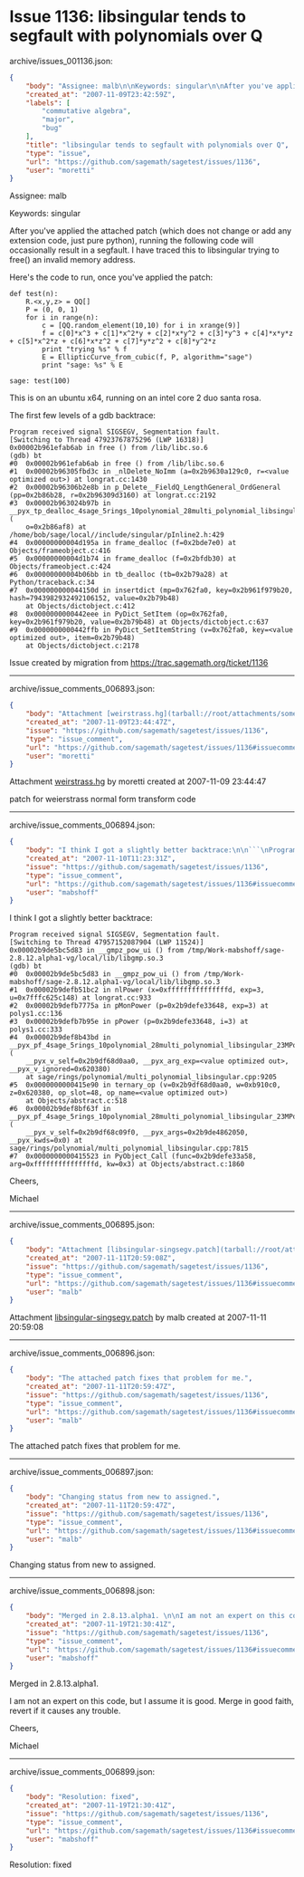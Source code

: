 # Issue 1136: libsingular tends to segfault with polynomials over Q

archive/issues_001136.json:
```json
{
    "body": "Assignee: malb\n\nKeywords: singular\n\nAfter you've applied the attached patch (which does not change or add any extension code, just pure python), running the following code will occasionally result in a segfault. I have traced this to libsingular trying to free() an invalid memory address.\n\nHere's the code to run, once you've applied the patch:\n\n\n```\ndef test(n):\n    R.<x,y,z> = QQ[]\n    P = (0, 0, 1)\n    for i in range(n):\n        c = [QQ.random_element(10,10) for i in xrange(9)]\n        f = c[0]*x^3 + c[1]*x^2*y + c[2]*x*y^2 + c[3]*y^3 + c[4]*x*y*z + c[5]*x^2*z + c[6]*x*z^2 + c[7]*y*z^2 + c[8]*y^2*z\n        print \"trying %s\" % f\n        E = EllipticCurve_from_cubic(f, P, algorithm=\"sage\")\n        print \"sage: %s\" % E\n\nsage: test(100)\n```\n\n\nThis is on an ubuntu x64, running on an intel core 2 duo santa rosa.\n\nThe first few levels of a gdb backtrace:\n\n```\nProgram received signal SIGSEGV, Segmentation fault.\n[Switching to Thread 47923767875296 (LWP 16318)]\n0x00002b961efab6ab in free () from /lib/libc.so.6\n(gdb) bt\n#0  0x00002b961efab6ab in free () from /lib/libc.so.6\n#1  0x00002b96305fbd3c in _nlDelete_NoImm (a=0x2b9630a129c0, r=<value optimized out>) at longrat.cc:1430\n#2  0x00002b96306b2e8b in p_Delete__FieldQ_LengthGeneral_OrdGeneral (pp=0x2b86b28, r=0x2b96309d3160) at longrat.cc:2192\n#3  0x00002b963024b97b in __pyx_tp_dealloc_4sage_5rings_10polynomial_28multi_polynomial_libsingular_MPolynomial_libsingular (\n    o=0x2b86af8) at /home/bob/sage/local//include/singular/pInline2.h:429\n#4  0x00000000004d195a in frame_dealloc (f=0x2bde7e0) at Objects/frameobject.c:416\n#5  0x00000000004d1b74 in frame_dealloc (f=0x2bfdb30) at Objects/frameobject.c:424\n#6  0x00000000004b06bb in tb_dealloc (tb=0x2b79a28) at Python/traceback.c:34\n#7  0x000000000044150d in insertdict (mp=0x762fa0, key=0x2b961f979b20, hash=7943982932492106152, value=0x2b79b48)\n    at Objects/dictobject.c:412\n#8  0x0000000000442eee in PyDict_SetItem (op=0x762fa0, key=0x2b961f979b20, value=0x2b79b48) at Objects/dictobject.c:637\n#9  0x0000000000442ffb in PyDict_SetItemString (v=0x762fa0, key=<value optimized out>, item=0x2b79b48)\n    at Objects/dictobject.c:2178\n```\n\n\nIssue created by migration from https://trac.sagemath.org/ticket/1136\n\n",
    "created_at": "2007-11-09T23:42:59Z",
    "labels": [
        "commutative algebra",
        "major",
        "bug"
    ],
    "title": "libsingular tends to segfault with polynomials over Q",
    "type": "issue",
    "url": "https://github.com/sagemath/sagetest/issues/1136",
    "user": "moretti"
}
```
Assignee: malb

Keywords: singular

After you've applied the attached patch (which does not change or add any extension code, just pure python), running the following code will occasionally result in a segfault. I have traced this to libsingular trying to free() an invalid memory address.

Here's the code to run, once you've applied the patch:


```
def test(n):
    R.<x,y,z> = QQ[]
    P = (0, 0, 1)
    for i in range(n):
        c = [QQ.random_element(10,10) for i in xrange(9)]
        f = c[0]*x^3 + c[1]*x^2*y + c[2]*x*y^2 + c[3]*y^3 + c[4]*x*y*z + c[5]*x^2*z + c[6]*x*z^2 + c[7]*y*z^2 + c[8]*y^2*z
        print "trying %s" % f
        E = EllipticCurve_from_cubic(f, P, algorithm="sage")
        print "sage: %s" % E

sage: test(100)
```


This is on an ubuntu x64, running on an intel core 2 duo santa rosa.

The first few levels of a gdb backtrace:

```
Program received signal SIGSEGV, Segmentation fault.
[Switching to Thread 47923767875296 (LWP 16318)]
0x00002b961efab6ab in free () from /lib/libc.so.6
(gdb) bt
#0  0x00002b961efab6ab in free () from /lib/libc.so.6
#1  0x00002b96305fbd3c in _nlDelete_NoImm (a=0x2b9630a129c0, r=<value optimized out>) at longrat.cc:1430
#2  0x00002b96306b2e8b in p_Delete__FieldQ_LengthGeneral_OrdGeneral (pp=0x2b86b28, r=0x2b96309d3160) at longrat.cc:2192
#3  0x00002b963024b97b in __pyx_tp_dealloc_4sage_5rings_10polynomial_28multi_polynomial_libsingular_MPolynomial_libsingular (
    o=0x2b86af8) at /home/bob/sage/local//include/singular/pInline2.h:429
#4  0x00000000004d195a in frame_dealloc (f=0x2bde7e0) at Objects/frameobject.c:416
#5  0x00000000004d1b74 in frame_dealloc (f=0x2bfdb30) at Objects/frameobject.c:424
#6  0x00000000004b06bb in tb_dealloc (tb=0x2b79a28) at Python/traceback.c:34
#7  0x000000000044150d in insertdict (mp=0x762fa0, key=0x2b961f979b20, hash=7943982932492106152, value=0x2b79b48)
    at Objects/dictobject.c:412
#8  0x0000000000442eee in PyDict_SetItem (op=0x762fa0, key=0x2b961f979b20, value=0x2b79b48) at Objects/dictobject.c:637
#9  0x0000000000442ffb in PyDict_SetItemString (v=0x762fa0, key=<value optimized out>, item=0x2b79b48)
    at Objects/dictobject.c:2178
```


Issue created by migration from https://trac.sagemath.org/ticket/1136





---

archive/issue_comments_006893.json:
```json
{
    "body": "Attachment [weirstrass.hg](tarball://root/attachments/some-uuid/ticket1136/weirstrass.hg) by moretti created at 2007-11-09 23:44:47\n\npatch for weierstrass normal form transform code",
    "created_at": "2007-11-09T23:44:47Z",
    "issue": "https://github.com/sagemath/sagetest/issues/1136",
    "type": "issue_comment",
    "url": "https://github.com/sagemath/sagetest/issues/1136#issuecomment-6893",
    "user": "moretti"
}
```

Attachment [weirstrass.hg](tarball://root/attachments/some-uuid/ticket1136/weirstrass.hg) by moretti created at 2007-11-09 23:44:47

patch for weierstrass normal form transform code



---

archive/issue_comments_006894.json:
```json
{
    "body": "I think I got a slightly better backtrace:\n\n```\nProgram received signal SIGSEGV, Segmentation fault.\n[Switching to Thread 47957152087904 (LWP 11524)]\n0x00002b9de5bc5d83 in __gmpz_pow_ui () from /tmp/Work-mabshoff/sage-2.8.12.alpha1-vg/local/lib/libgmp.so.3\n(gdb) bt\n#0  0x00002b9de5bc5d83 in __gmpz_pow_ui () from /tmp/Work-mabshoff/sage-2.8.12.alpha1-vg/local/lib/libgmp.so.3\n#1  0x00002b9defb51bc2 in nlPower (x=0xfffffffffffffffd, exp=3, u=0x7fffc625c148) at longrat.cc:933\n#2  0x00002b9defb7775a in pMonPower (p=0x2b9defe33648, exp=3) at polys1.cc:136\n#3  0x00002b9defb7b95e in pPower (p=0x2b9defe33648, i=3) at polys1.cc:333\n#4  0x00002b9def8b43bd in __pyx_pf_4sage_5rings_10polynomial_28multi_polynomial_libsingular_23MPolynomial_libsingular___pow__ (\n    __pyx_v_self=0x2b9df68d0aa0, __pyx_arg_exp=<value optimized out>, __pyx_v_ignored=0x620380)\n    at sage/rings/polynomial/multi_polynomial_libsingular.cpp:9205\n#5  0x0000000000415e90 in ternary_op (v=0x2b9df68d0aa0, w=0xb910c0, z=0x620380, op_slot=48, op_name=<value optimized out>)\n    at Objects/abstract.c:518\n#6  0x00002b9def8bf63f in __pyx_pf_4sage_5rings_10polynomial_28multi_polynomial_libsingular_23MPolynomial_libsingular___call__ (\n    __pyx_v_self=0x2b9df68c09f0, __pyx_args=0x2b9de4862050, __pyx_kwds=0x0) at sage/rings/polynomial/multi_polynomial_libsingular.cpp:7815\n#7  0x0000000000415523 in PyObject_Call (func=0x2b9defe33a58, arg=0xfffffffffffffffd, kw=0x3) at Objects/abstract.c:1860\n```\n\n\nCheers,\n\nMichael",
    "created_at": "2007-11-10T11:23:31Z",
    "issue": "https://github.com/sagemath/sagetest/issues/1136",
    "type": "issue_comment",
    "url": "https://github.com/sagemath/sagetest/issues/1136#issuecomment-6894",
    "user": "mabshoff"
}
```

I think I got a slightly better backtrace:

```
Program received signal SIGSEGV, Segmentation fault.
[Switching to Thread 47957152087904 (LWP 11524)]
0x00002b9de5bc5d83 in __gmpz_pow_ui () from /tmp/Work-mabshoff/sage-2.8.12.alpha1-vg/local/lib/libgmp.so.3
(gdb) bt
#0  0x00002b9de5bc5d83 in __gmpz_pow_ui () from /tmp/Work-mabshoff/sage-2.8.12.alpha1-vg/local/lib/libgmp.so.3
#1  0x00002b9defb51bc2 in nlPower (x=0xfffffffffffffffd, exp=3, u=0x7fffc625c148) at longrat.cc:933
#2  0x00002b9defb7775a in pMonPower (p=0x2b9defe33648, exp=3) at polys1.cc:136
#3  0x00002b9defb7b95e in pPower (p=0x2b9defe33648, i=3) at polys1.cc:333
#4  0x00002b9def8b43bd in __pyx_pf_4sage_5rings_10polynomial_28multi_polynomial_libsingular_23MPolynomial_libsingular___pow__ (
    __pyx_v_self=0x2b9df68d0aa0, __pyx_arg_exp=<value optimized out>, __pyx_v_ignored=0x620380)
    at sage/rings/polynomial/multi_polynomial_libsingular.cpp:9205
#5  0x0000000000415e90 in ternary_op (v=0x2b9df68d0aa0, w=0xb910c0, z=0x620380, op_slot=48, op_name=<value optimized out>)
    at Objects/abstract.c:518
#6  0x00002b9def8bf63f in __pyx_pf_4sage_5rings_10polynomial_28multi_polynomial_libsingular_23MPolynomial_libsingular___call__ (
    __pyx_v_self=0x2b9df68c09f0, __pyx_args=0x2b9de4862050, __pyx_kwds=0x0) at sage/rings/polynomial/multi_polynomial_libsingular.cpp:7815
#7  0x0000000000415523 in PyObject_Call (func=0x2b9defe33a58, arg=0xfffffffffffffffd, kw=0x3) at Objects/abstract.c:1860
```


Cheers,

Michael



---

archive/issue_comments_006895.json:
```json
{
    "body": "Attachment [libsingular-singsegv.patch](tarball://root/attachments/some-uuid/ticket1136/libsingular-singsegv.patch) by malb created at 2007-11-11 20:59:08",
    "created_at": "2007-11-11T20:59:08Z",
    "issue": "https://github.com/sagemath/sagetest/issues/1136",
    "type": "issue_comment",
    "url": "https://github.com/sagemath/sagetest/issues/1136#issuecomment-6895",
    "user": "malb"
}
```

Attachment [libsingular-singsegv.patch](tarball://root/attachments/some-uuid/ticket1136/libsingular-singsegv.patch) by malb created at 2007-11-11 20:59:08



---

archive/issue_comments_006896.json:
```json
{
    "body": "The attached patch fixes that problem for me.",
    "created_at": "2007-11-11T20:59:47Z",
    "issue": "https://github.com/sagemath/sagetest/issues/1136",
    "type": "issue_comment",
    "url": "https://github.com/sagemath/sagetest/issues/1136#issuecomment-6896",
    "user": "malb"
}
```

The attached patch fixes that problem for me.



---

archive/issue_comments_006897.json:
```json
{
    "body": "Changing status from new to assigned.",
    "created_at": "2007-11-11T20:59:47Z",
    "issue": "https://github.com/sagemath/sagetest/issues/1136",
    "type": "issue_comment",
    "url": "https://github.com/sagemath/sagetest/issues/1136#issuecomment-6897",
    "user": "malb"
}
```

Changing status from new to assigned.



---

archive/issue_comments_006898.json:
```json
{
    "body": "Merged in 2.8.13.alpha1. \n\nI am not an expert on this code, but I assume it is good. Merge in good faith, revert if it causes any trouble.\n\nCheers,\n\nMichael",
    "created_at": "2007-11-19T21:30:41Z",
    "issue": "https://github.com/sagemath/sagetest/issues/1136",
    "type": "issue_comment",
    "url": "https://github.com/sagemath/sagetest/issues/1136#issuecomment-6898",
    "user": "mabshoff"
}
```

Merged in 2.8.13.alpha1. 

I am not an expert on this code, but I assume it is good. Merge in good faith, revert if it causes any trouble.

Cheers,

Michael



---

archive/issue_comments_006899.json:
```json
{
    "body": "Resolution: fixed",
    "created_at": "2007-11-19T21:30:41Z",
    "issue": "https://github.com/sagemath/sagetest/issues/1136",
    "type": "issue_comment",
    "url": "https://github.com/sagemath/sagetest/issues/1136#issuecomment-6899",
    "user": "mabshoff"
}
```

Resolution: fixed
